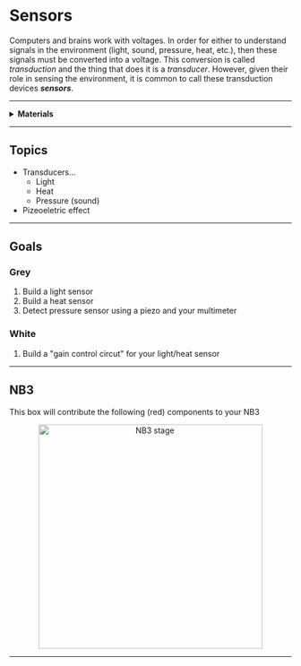 # Sensors

Computers and brains work with voltages. In order for either to understand signals in the environment (light, sound, pressure, heat, etc.), then these signals must be converted into a voltage. This conversion is called *transduction* and the thing that does it is a *transducer*. However, given their role in sensing the environment, it is common to call these transduction devices ***sensors***.

----

<details><summary><b>Materials</b></summary><p>

Contents|Description| # |Data|Link|
:-------|:----------|:-:|:--:|:--:|
Thermistor|10|Temperature sensitive resistor|[-D-](2)|[-L-](_data/datasheets/thermistor.pdf)|https://uk.farnell.com/epcos/b57891m0103k000/thermistor-ntc-radial-leaded/dp/2285471|Passive|50|10|3
Photoresistor (LDR)|01|Light-dependent resistor (GL5516 and GL5528)|[-D-](8)|-|https://www.amazon.co.uk/Resistor-Dependent-Photoresistor-Sensitive-Sensors/dp/B08SC1M7V7|Passive|50|10|3
Piezo|10|Piezo element|[-D-](1)|[-L-](_data/datasheets/piezo.pdf)|https://uk.farnell.com/multicomp/mcabt-455-rc/audio-element-piezo-2-8khz-35mm/dp/2433035|Passive|50|50|3
Breadboards (170)|01|170-tie solderless breadboard|[-D-](4)|[-L-](_data/datasheets/breadboard_170.pdf)|https://www.amazon.co.uk/ELEGOO-tie-points-Breadboard-Breadboards-Electronic/dp/B01N0YWIR7|Loose|35|50|10

</p></details>

----

## Topics

- Transducers...
    - Light
    - Heat
    - Pressure (sound)
- Pizeoeletric effect

----

## Goals

### Grey

1. Build a light sensor
2. Build a heat sensor
3. Detect pressure sensor using a piezo and your multimeter

### White

1. Build a "gain control circut" for your light/heat sensor


----

## NB3

This box will contribute the following (red) components to your NB3

<p align="center">
<img src="_data/images/NB3_sensors.png" alt="NB3 stage" width="400" height="400">
<p>

----
